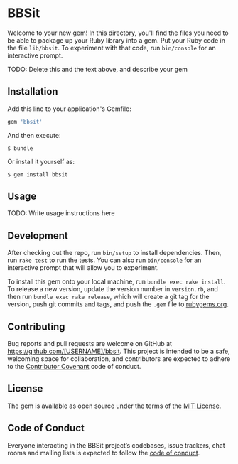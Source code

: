 # BBSit

Welcome to your new gem! In this directory, you'll find the files you need to be able to package up your Ruby library into a gem. Put your Ruby code in the file `lib/bbsit`. To experiment with that code, run `bin/console` for an interactive prompt.

TODO: Delete this and the text above, and describe your gem

## Installation

Add this line to your application's Gemfile:

```ruby
gem 'bbsit'
```

And then execute:

    $ bundle

Or install it yourself as:

    $ gem install bbsit

## Usage

TODO: Write usage instructions here

## Development

After checking out the repo, run `bin/setup` to install dependencies. Then, run `rake test` to run the tests. You can also run `bin/console` for an interactive prompt that will allow you to experiment.

To install this gem onto your local machine, run `bundle exec rake install`. To release a new version, update the version number in `version.rb`, and then run `bundle exec rake release`, which will create a git tag for the version, push git commits and tags, and push the `.gem` file to [rubygems.org](https://rubygems.org).

## Contributing

Bug reports and pull requests are welcome on GitHub at https://github.com/[USERNAME]/bbsit. This project is intended to be a safe, welcoming space for collaboration, and contributors are expected to adhere to the [Contributor Covenant](http://contributor-covenant.org) code of conduct.

## License

The gem is available as open source under the terms of the [MIT License](https://opensource.org/licenses/MIT).

## Code of Conduct

Everyone interacting in the BBSit project’s codebases, issue trackers, chat rooms and mailing lists is expected to follow the [code of conduct](https://github.com/[USERNAME]/bbsit/blob/master/CODE_OF_CONDUCT.md).
